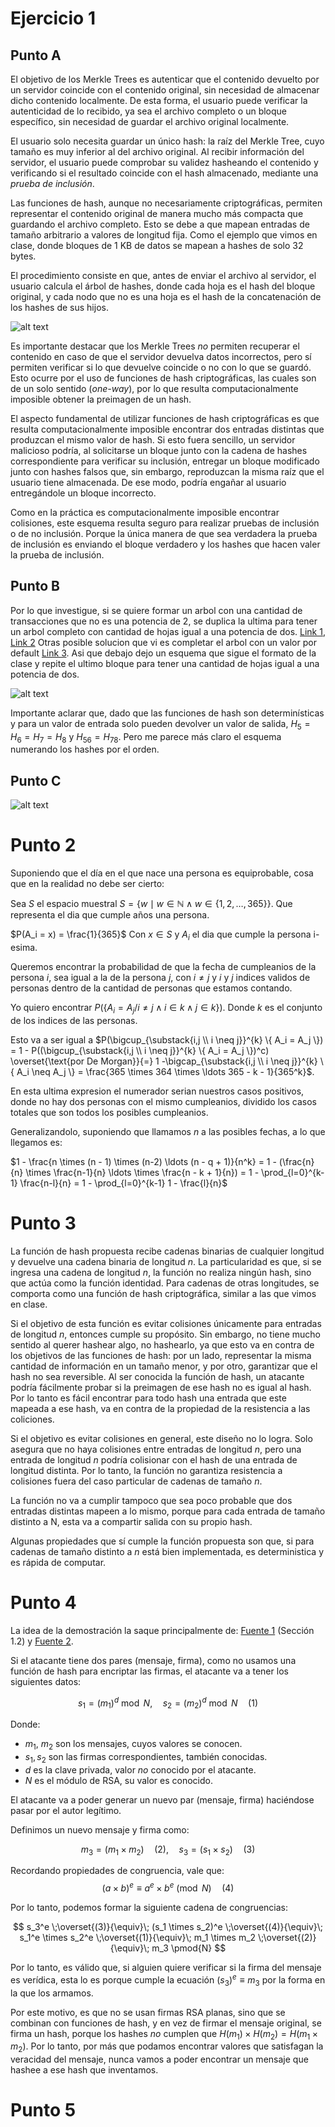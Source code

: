 # Ejercicio 1  

## Punto A  

El objetivo de los Merkle Trees es autenticar que el contenido devuelto por un servidor coincide con el contenido original, sin necesidad de almacenar dicho contenido localmente. De esta forma, el usuario puede verificar la autenticidad de lo recibido, ya sea el archivo completo o un bloque específico, sin necesidad de guardar el archivo original localmente.  

El usuario solo necesita guardar un único hash: la raíz del Merkle Tree, cuyo tamaño es muy inferior al del archivo original. Al recibir información del servidor, el usuario puede comprobar su validez hasheando el contenido y verificando si el resultado coincide con el hash almacenado, mediante una *prueba de inclusión*.  

Las funciones de hash, aunque no necesariamente criptográficas, permiten representar el contenido original de manera mucho más compacta que guardando el archivo completo. Esto se debe a que mapean entradas de tamaño arbitrario a valores de longitud fija. Como el ejemplo que vimos en clase, donde bloques de 1 KB de datos se mapean a hashes de solo 32 bytes.  

El procedimiento consiste en que, antes de enviar el archivo al servidor, el usuario calcula el árbol de hashes, donde cada hoja es el hash del bloque original, y cada nodo que no es una hoja es el hash de la concatenación de los hashes de sus hijos.  

![alt text](image.png)  

Es importante destacar que los Merkle Trees *no* permiten recuperar el contenido en caso de que el servidor devuelva datos incorrectos, pero sí permiten verificar si lo que devuelve coincide o no con lo que se guardó. Esto ocurre por el uso de funciones de hash criptográficas, las cuales son de un solo sentido (*one-way*), por lo que resulta computacionalmente imposible obtener la preimagen de un hash.  

El aspecto fundamental de utilizar funciones de hash criptográficas es que resulta computacionalmente imposible encontrar dos entradas distintas que produzcan el mismo valor de hash. Si esto fuera sencillo, un servidor malicioso podría, al solicitarse un bloque junto con la cadena de hashes correspondiente para verificar su inclusión, entregar un bloque modificado junto con hashes falsos que, sin embargo, reproduzcan la misma raíz que el usuario tiene almacenada. De ese modo, podría engañar al usuario entregándole un bloque incorrecto.  

Como en la práctica es computacionalmente imposible encontrar colisiones, este esquema resulta seguro para realizar pruebas de inclusión o de no inclusión. Porque la única manera de que sea verdadera la prueba de inclusión es enviando el bloque verdadero y los hashes que hacen valer la prueba de inclusión.  

## Punto B
Por lo que investigue, si se quiere formar un arbol con una cantidad de transacciones que no es una potencia de 2, se duplica la ultima para tener un arbol completo con cantidad de hojas igual a una potencia de dos. [Link 1](URLhttps://bitcoin.stackexchange.com/questions/79364/are-number-of-transactions-in-merkle-tree-always-even), [Link 2](https://www.geeksforgeeks.org/software-engineering/blockchain-merkle-trees/)
Otras posible solucion que vi es completar el arbol con un valor por default [Link 3](https://ethresear.ch/t/merkle-tree-formation-with-odd-number-of-leaves/2681). Asi que debajo dejo un esquema que sigue el formato de la clase y repite el ultimo bloque para tener una cantidad de hojas igual a una potencia de dos. 

![alt text](mt.jpg)  

Importante aclarar que, dado que las funciones de hash son determinísticas y para un valor de entrada solo pueden devolver un valor de salida, $H_5 = H_6 = H_7 = H_8$ y $H_{56} = H_{78}$. Pero me parece más claro el esquema numerando los hashes por el orden.


## Punto C
![alt text](patriciatrie.jpg) 

# Punto 2 
Suponiendo que el día en el que nace una persona es equiprobable, cosa que en la realidad no debe ser cierto: 

Sea $S$ el espacio muestral $S = \{w \mid w \in \mathbb{N} \land w \in \{1,2,\ldots,365\}\}$. Que representa el dia que cumple años una persona. 

$P(A_i = x) = \frac{1}{365}$ Con $x \in S$ y $A_i$ el dia que cumple la persona i-esima. 

Queremos encontrar la probabilidad de que la fecha de cumpleanios de la persona $i$, sea igual a la de la persona $j$, con $i \neq j$ y $i$ y $j$ indices validos de personas dentro de la cantidad de personas que estamos contando. 

Yo quiero encontrar $P(\{A_i = A_j / i \neq j \land i \in k \land j \in k\})$. Donde $k$ es el conjunto de los indices de las personas. 

Esto va a ser igual a $P(\bigcup_{\substack{i,j \\ i \neq j}}^{k} \{ A_i = A_j \}) = 1 - P((\bigcup_{\substack{i,j \\ i \neq j}}^{k} \{ A_i = A_j \})^c) \overset{\text{por De Morgan}}{=} 1 -\bigcap_{\substack{i,j \\ i \neq j}}^{k} \{ A_i \neq A_j \} = \frac{365 \times 364 \times \ldots 365 - k - 1}{365^k}$. 

En esta ultima expresion el numerador serian nuestros casos positivos, donde no hay dos personas con el mismo cumpleanios, dividido los casos totales que son todos los posibles cumpleanios. 

Generalizandolo, suponiendo que llamamos $n$ a las posibles fechas, a lo que llegamos es: 

$1 - \frac{n \times (n - 1) \times (n-2) \ldots (n - q + 1)}{n^k} = 1 - (\frac{n}{n} \times \frac{n-1}{n} \ldots \times \frac{n - k + 1}{n}) = 1 - \prod_{l=0}^{k-1} \frac{n-l}{n} = 1 - \prod_{l=0}^{k-1} 1 - \frac{l}{n}$


# Punto 3 
La función de hash propuesta recibe cadenas binarias de cualquier longitud y devuelve una cadena binaria de longitud $n$. La particularidad es que, si se ingresa una cadena de longitud $n$, la función no realiza ningún hash, sino que actúa como la función identidad. Para cadenas de otras longitudes, se comporta como una función de hash criptográfica, similar a las que vimos en clase.

Si el objetivo de esta función es evitar colisiones únicamente para entradas de longitud $n$, entonces cumple su propósito. Sin embargo, no tiene mucho sentido al querer hashear algo, no hashearlo, ya que esto va en contra de los objetivos de las funciones de hash: por un lado, representar la misma cantidad de información en un tamaño menor, y por otro, garantizar que el hash no sea reversible. Al ser conocida la función de hash, un atacante podría fácilmente probar si la preimagen de ese hash no es igual al hash. Por lo tanto es fácil encontrar para todo hash una entrada que este mapeada a ese hash, va en contra de la propiedad de la resistencia a las coliciones.

Si el objetivo es evitar colisiones en general, este diseño no lo logra. Solo asegura que no haya colisiones entre entradas de longitud $n$, pero una entrada de longitud $n$ podría colisionar con el hash de una entrada de longitud distinta. Por lo tanto, la función no garantiza resistencia a colisiones fuera del caso particular de cadenas de tamaño $n$.

La función no va a cumplir tampoco que sea poco probable que dos entradas distintas mapeen a lo mismo, porque para cada entrada de tamaño distinto a N, esta va a compartir salida con su propio hash. 

Algunas propiedades que sí cumple la función propuesta son que, si para cadenas de tamaño distinto a $n$ está bien implementada, es deterministica y es rápida de computar.

# Punto 4
La idea de la demostración la saque principalmente de: [Fuente 1](https://scispace.com/pdf/attacks-on-some-rsa-signatures-4pe9259phw.pdf) (Sección 1.2) y [Fuente 2](https://www.reddit.com/r/crypto/comments/mzv1q6/can_someone_explain_an_existential_forgery_attack/?utm_source=share&utm_medium=web3x&utm_name=web3xcss&utm_term=1&utm_content=share_button).

Si el atacante tiene dos pares (mensaje, firma), como no usamos una función de hash para encriptar las firmas, el atacante va a tener los siguientes datos:

$$
s_1 = (m_1)^d \bmod N, \quad s_2 = (m_2)^d \bmod N \quad \text{(1)}
$$

Donde:

- $m_1$, $m_2$ son los mensajes, cuyos valores se conocen.
- $s_1, s_2$ son las firmas correspondientes, también conocidas.
- $d$ es la clave privada, valor *no* conocido por el atacante.
- $N$ es el módulo de RSA, su valor es conocido.

El atacante va a poder generar un nuevo par (mensaje, firma) haciéndose pasar por el autor legítimo.  

Definimos un nuevo mensaje y firma como:

$$
m_3 = (m_1 \times m_2) \quad \text{(2)}, \quad s_3 = (s_1 \times s_2) \quad \text{(3)}
$$

Recordando propiedades de congruencia, vale que:
$$
(a \times b)^e \equiv a^e \times b^e \pmod{N} \quad \text{(4)}
$$

Por lo tanto, podemos formar la siguiente cadena de congruencias:

$$
s_3^e \;\overset{(3)}{\equiv}\; (s_1 \times s_2)^e \;\overset{(4)}{\equiv}\; s_1^e \times s_2^e \;\overset{(1)}{\equiv}\; m_1 \times m_2 \;\overset{(2)}{\equiv}\; m_3 \pmod{N}
$$

Por lo tanto, es válido que, si alguien quiere verificar si la firma del mensaje es verídica, esta lo es porque cumple la ecuación $(s_3)^e \equiv m_3$ por la forma en la que los armamos.  

Por este motivo, es que no se usan firmas RSA planas, sino que se combinan con funciones de hash, y en vez de firmar el mensaje original, se firma un hash, porque los hashes *no* cumplen que $H(m_1) \times H(m_2) = H(m_1 \times m_2)$. Por lo tanto, por más que podamos encontrar valores que satisfagan la veracidad del mensaje, nunca vamos a poder encontrar un mensaje que hashee a ese hash que inventamos.

# Punto 5
 





